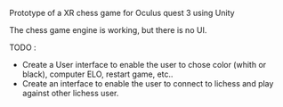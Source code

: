 Prototype of a XR chess game for Oculus quest 3 using Unity 


The chess game engine is working, but there is no UI. 

TODO : 

- Create a User interface to enable the user to chose color (whith or black), computer ELO, restart game, etc..
- Create an interface to enable the user to connect to lichess and play against other lichess user. 
